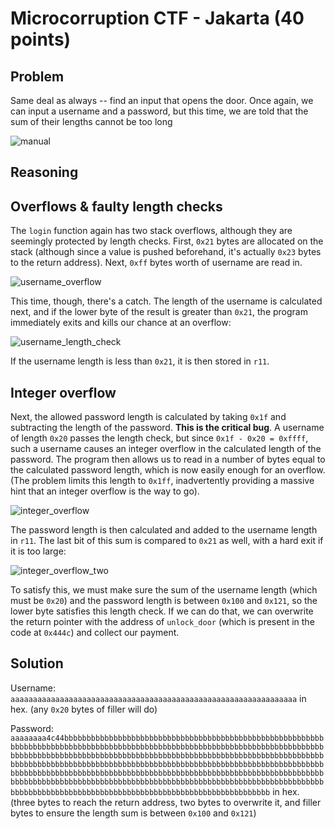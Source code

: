 # Microcorruption CTF - Jakarta (40 points)

## Problem

Same deal as always -- find an input that opens the door. Once again, we can input a username and a password, but this time, we are told that the sum of their lengths
cannot be too long

![manual](https://user-images.githubusercontent.com/86139991/125369625-9d3c6c80-e34a-11eb-95a5-691caed91c48.PNG)

## Reasoning

## Overflows & faulty length checks

The `login` function again has two stack overflows, although they are seemingly protected by length checks. First, `0x21` bytes are allocated on the stack (although
since a value is pushed beforehand, it's actually `0x23` bytes to the return address). Next, `0xff` bytes worth of username are read in.

![username_overflow](https://user-images.githubusercontent.com/86139991/125369991-76326a80-e34b-11eb-98ce-dc6ed4c8a62a.PNG)

This time, though, there's a catch. The length of the username is calculated next, and if the lower byte of the result is greater than `0x21`, the program immediately
exits and kills our chance at an overflow:

![username_length_check](https://user-images.githubusercontent.com/86139991/125370083-af6ada80-e34b-11eb-8a6d-c28a1e17f960.PNG)

If the username length is less than `0x21`, it is then stored in `r11`.

## Integer overflow

Next, the allowed password length is calculated by taking `0x1f` and subtracting the length of the password. **This is the critical bug**. A username of length `0x20`
passes the length check, but since `0x1f - 0x20 = 0xffff`, such a username causes an integer overflow in the calculated length of the password. The program then allows
us to read in a number of bytes equal to the calculated password length, which is now easily enough for an overflow. (The problem limits this length to `0x1ff`, 
inadvertently providing a massive hint that an integer overflow is the way to go).

![integer_overflow](https://user-images.githubusercontent.com/86139991/125370640-e7265200-e34c-11eb-9233-f1a5e6dabfd2.PNG)

The password length is then calculated and added to the username length in `r11`. The last bit of this sum is compared to `0x21` as well, with a hard exit if it is 
too large:

![integer_overflow_two](https://user-images.githubusercontent.com/86139991/125370898-8fd4b180-e34d-11eb-89a6-9eb8b2840964.PNG)

To satisfy this, we must make sure the sum of the username length (which must be `0x20`) and the password length is between `0x100` and `0x121`, so the
lower byte satisfies this length check. If we can do that, we can overwrite the return pointer with the address of `unlock_door` (which is present in the code at `0x444c`)
and collect our payment.

## Solution

Username: `aaaaaaaaaaaaaaaaaaaaaaaaaaaaaaaaaaaaaaaaaaaaaaaaaaaaaaaaaaaaaaaa` in hex. (any `0x20` bytes of filler will do)

Password: `aaaaaaaa4c44bbbbbbbbbbbbbbbbbbbbbbbbbbbbbbbbbbbbbbbbbbbbbbbbbbbbbbbbbbbbbbbbbbbbbbbbbbbbbbbbbbbbbbbbbbbbbbbbbbbbbbbbbbbbbbbbbbbbbbbbbbbbbbbbbbbbbbbbbbbbbbbbbbbbbbbbbbbbbbbbbbbbbbbbbbbbbbbbbbbbbbbbbbbbbbbbbbbbbbbbbbbbbbbbbbbbbbbbbbbbbbbbbbbbbbbbbbbbbbbbbbbbbbbbbbbbbbbbbbbbbbbbbbbbbbbbbbbbbbbbbbbbbbbbbbbbbbbbbbbbbbbbbbbbbbbbbbbbbbbbbbbbbbbbbbbbbbbbbbbbbbbbbbbbbbbbbbbbbbbbbbbbbbbbbbbbbbbbbbbbbbbbbbbbbbbbbbbbbbbbbbbbbbbbbbbbbbbbbbbbbbbbbbbbbbbbbbbbbbbbbbbbbbbbbbbbbbbbbbbbbbbbbb`
in hex. (three bytes to reach the return address, two bytes to overwrite it, and filler bytes to ensure the length sum is between `0x100` and `0x121`)
